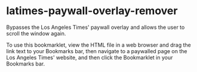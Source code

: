 # latimes-paywall-overlay-remover

Bypasses the Los Angeles Times' paywall overlay and allows the user to scroll the window again.

To use this bookmarklet, view the HTML file in a web browser and drag the link text to your Bookmarks bar,
then navigate to a paywalled page on the Los Angeles Times' website, and then click the Bookmarklet in your Bookmarks bar.
